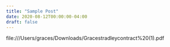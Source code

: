 ```yaml
---
title: "Sample Post"
date: 2020-08-12T00:00:00-04:00
draft: false
---
```


file:///Users/graces/Downloads/Gracestradleycontract%20(1).pdf
